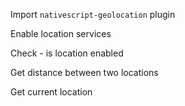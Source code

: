 Import `nativescript-geolocation` plugin
<snippet id='import-geolocation-plugin'/>

Enable location services
<snippet id='enable-location-services'/>

Check - is location enabled
<snippet id='check-is-service-enabled'/>

Get distance between two locations
<snippet id='get-distance'/>

Get current location
<snippet id='get-current-location'/>
